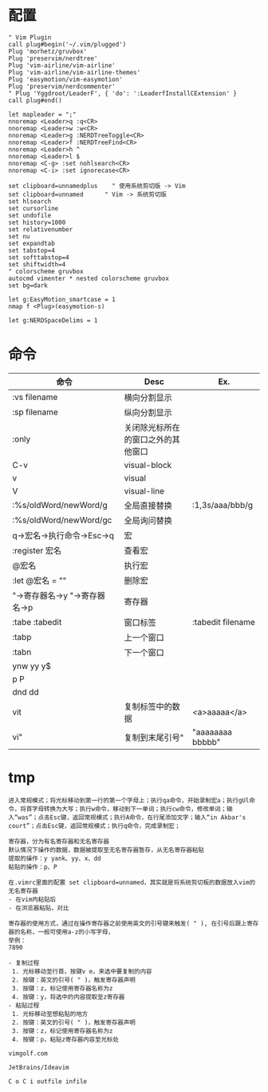 # 配置

```
" Vim Plugin
call plug#begin('~/.vim/plugged')
Plug 'morhetz/gruvbox'
Plug 'preservim/nerdtree'
Plug 'vim-airline/vim-airline'
Plug 'vim-airline/vim-airline-themes'
Plug 'easymotion/vim-easymotion'
Plug 'preservim/nerdcommenter'
" Plug 'Yggdroot/LeaderF', { 'do': ':LeaderfInstallCExtension' }
call plug#end()

let mapleader = ";"
nnoremap <Leader>q :q<CR>
nnoremap <Leader>w :w<CR>
nnoremap <Leader>g :NERDTreeToggle<CR>
nnoremap <Leader>f :NERDTreeFind<CR>
nnoremap <Leader>h ^
nnoremap <Leader>l $
nnoremap <C-g> :set nohlsearch<CR>
nnoremap <C-i> :set ignorecase<CR>

set clipboard=unnamedplus    " 使用系统剪切版 -> Vim
set clipboard=unnamed      " Vim -> 系统剪切版
set hlsearch
set cursorline
set undofile
set history=1000
set relativenumber
set nu
set expandtab
set tabstop=4
set softtabstop=4
set shiftwidth=4
" colorscheme gruvbox
autocmd vimenter * nested colorscheme gruvbox
set bg=dark

let g:EasyMotion_smartcase = 1
nmap f <Plug>(easymotion-s)

let g:NERDSpaceDelims = 1
```

# 命令

| 命令                              | Desc                               | Ex.               |
| --------------------------------- | ---------------------------------- | ----------------- |
| :vs filename                      | 横向分割显示                       |                   |
| :sp filename                      | 纵向分割显示                       |                   |
| :only                             | 关闭除光标所在的窗口之外的其他窗口 |                   |
| C-v                               | visual-block                       |                   |
| v                                 | visual                             |                   |
| V                                 | visual-line                        |                   |
| :%s/oldWord/newWord/g             | 全局直接替换                       | :1,3s/aaa/bbb/g   |
| :%s/oldWord/newWord/gc            | 全局询问替换                       |                   |
| q->宏名->执行命令->Esc->q         | 宏                                 |                   |
| :register 宏名                    | 查看宏                             |                   |
| @宏名                             | 执行宏                             |                   |
| :let @宏名 = ""                   | 删除宏                             |                   |
| "->寄存器名->y     "->寄存器名->p | 寄存器                             |                   |
| :tabe :tabedit                    | 窗口标签                           | :tabedit filename |
| :tabp                             | 上一个窗口                         |                   |
| :tabn                             | 下一个窗口                         |                   |
| ynw yy y$                         |                                    |                   |
| p P                               |                                    |                   |
| dnd dd                            |                                    |                   |
| vit                               | 复制标签中的数据                   | \<a\>aaaaa\</a\>  |
| vi"                               | 复制到末尾引号"                    | "aaaaaaaa bbbbb"  |

# tmp

```
进入常规模式；将光标移动到第一行的第一个字母上；执行qa命令，开始录制宏a；执行gUl命令，将首字母转换为大写；执行w命令，移动到下一单词；执行cw命令，修改单词；输入“was”；点击Esc键，返回常规模式；执行A命令，在行尾添加文字；输入“in Akbar's court”；点击Esc键，返回常规模式；执行q命令，完成录制宏；

寄存器，分为有名寄存器和无名寄存器
默认情况下操作的数据，数据被提取至无名寄存器暂存，从无名寄存器粘贴
提取的操作：y yank、yy、x、dd
粘贴的操作：p、P

在.vimrc里面的配置 set clipboard=unnamed，其实就是将系统剪切板的数据放入vim的无名寄存器
- 在vim内粘贴后
- 在浏览器粘贴，对比

寄存器的使用方式，通过在操作寄存器之前使用英文的引号键来触发( " ), 在引号后跟上寄存器的名称，一般可使用a-z的小写字母，
举例：
7890

- 复制过程
 1. 光标移动至行首，按键v e，来选中要复制的内容
 2. 按键：英文的引号( " )，触发寄存器声明
 3. 按键：z，标记使用寄存器名称为z
 4. 按键：y，将选中的内容提取至z寄存器
- 粘贴过程
 1. 光标移动至想粘贴的地方
 2. 按键：英文的引号( " )，触发寄存器声明
 3. 按键：z，标记使用寄存器名称为z
 4. 按键：p，粘贴z寄存器内容至光标处

vimgolf.com

JetBrains/Ideavim

C o C i outfile infile
```

